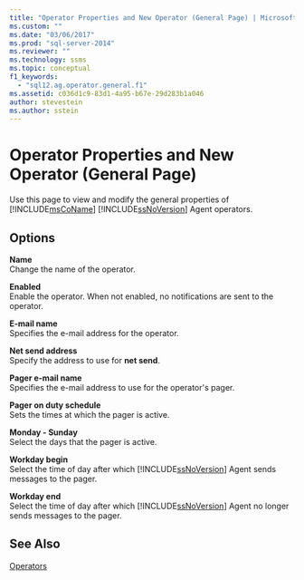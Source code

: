 ```yaml
---
title: "Operator Properties and New Operator (General Page) | Microsoft Docs"
ms.custom: ""
ms.date: "03/06/2017"
ms.prod: "sql-server-2014"
ms.reviewer: ""
ms.technology: ssms
ms.topic: conceptual
f1_keywords: 
  - "sql12.ag.operator.general.f1"
ms.assetid: c036d1c9-83d1-4a95-b67e-29d283b1a046
author: stevestein
ms.author: sstein
---
```

# Operator Properties and New Operator (General Page)
  Use this page to view and modify the general properties of [!INCLUDE[msCoName](../../includes/msconame-md.md)] [!INCLUDE[ssNoVersion](../../includes/ssnoversion-md.md)] Agent operators.  
  
## Options  
 **Name**  
 Change the name of the operator.  
  
 **Enabled**  
 Enable the operator. When not enabled, no notifications are sent to the operator.  
  
 **E-mail name**  
 Specifies the e-mail address for the operator.  
  
 **Net send address**  
 Specify the address to use for **net send**.  
  
 **Pager e-mail name**  
 Specifies the e-mail address to use for the operator's pager.  
  
 **Pager on duty schedule**  
 Sets the times at which the pager is active.  
  
 **Monday - Sunday**  
 Select the days that the pager is active.  
  
 **Workday begin**  
 Select the time of day after which [!INCLUDE[ssNoVersion](../../includes/ssnoversion-md.md)] Agent sends messages to the pager.  
  
 **Workday end**  
 Select the time of day after which [!INCLUDE[ssNoVersion](../../includes/ssnoversion-md.md)] Agent no longer sends messages to the pager.  
  
## See Also  
 [Operators](operators.md)  
  
  
